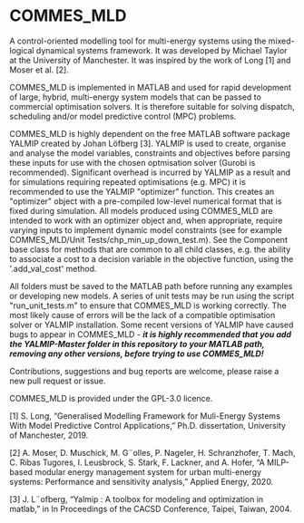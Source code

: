 # COMMES_MLD
A control-oriented modelling tool for multi-energy systems using the mixed-logical dynamical systems framework. It was developed by Michael Taylor at the University of Manchester. It was inspired by the work of Long [1] and Moser et al. [2].

COMMES_MLD is implemented in MATLAB and used for rapid development of large, hybrid, multi-energy system models that can be passed to commercial optimisation solvers. It is therefore suitable for solving dispatch, scheduling and/or model predictive control (MPC) problems.

COMMES_MLD is highly dependent on the free MATLAB software package YALMIP created by Johan Löfberg [3]. YALMIP is used to create, organise and analyse the model variables, constraints and objectives before parsing these inputs for use with the chosen optmisation solver (Gurobi is recommended). Significant overhead is incurred by YALMIP as a result and for simulations requiring repeated optimisations (e.g. MPC) it is recommended to use the YALMIP "optimizer" function. This creates an "optimizer" object with a pre-compiled low-level numerical format that is fixed during simulation. All models produced using COMMES_MLD are intended to work with an optimizer object and, when appropriate, require varying inputs to implement dynamic model constraints (see for example COMMES_MLD/Unit Tests/chp_min_up_down_test.m). See the Component base class for methods that are common to all child classes, e.g. the ability to associate a cost to a decision variable in the objective function, using the '.add_val_cost' method.

All folders must be saved to the MATLAB path before running any examples or developing new models. A series of unit tests may be run using the script "run_unit_tests.m" to ensure that COMMES_MLD is working correctly. The most likely cause of errors will be the lack of a compatible optimisation solver or YALMIP installation. Some recent versions of YALMIP have caused bugs to appear in COMMES_MLD - _**it is highly recommended that you add the YALMIP-Master folder in this repository to your MATLAB path, removing any other versions, before trying to use COMMES_MLD!**_

Contributions, suggestions and bug reports are welcome, please raise a new pull request or issue.

COMMES_MLD is provided under the GPL-3.0 licence.

[1] S. Long, “Generalised Modelling Framework for Muli-Energy Systems With Model Predictive Control Applications,” Ph.D. dissertation, University of Manchester, 2019.

[2] A. Moser, D. Muschick, M. G¨olles, P. Nageler, H. Schranzhofer, T. Mach, C. Ribas Tugores, I. Leusbrock, S. Stark, F. Lackner, and A. Hofer, “A MILP-based modular energy management system for urban multi-energy systems: Performance and sensitivity analysis,” Applied Energy, 2020.

[3] J. L¨ofberg, “Yalmip : A toolbox for modeling and optimization in matlab,” in In Proceedings of the CACSD Conference, Taipei, Taiwan, 2004.
